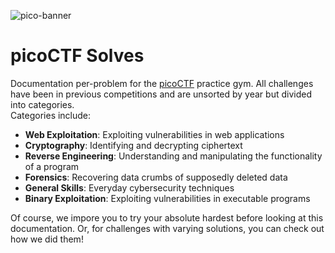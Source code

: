 ![pico-banner](https://cdn.discordapp.com/attachments/834635214672232462/949924687557824582/pico-banner.jpg)
# picoCTF Solves
Documentation per-problem for the [picoCTF](https://play.picoctf.org/practice) practice gym. All challenges have been in previous competitions and are unsorted by year but divided into categories.\
Categories include:
- **Web Exploitation**: Exploiting vulnerabilities in web applications
- **Cryptography**: Identifying and decrypting ciphertext
- **Reverse Engineering**: Understanding and manipulating the functionality of a program
- **Forensics**: Recovering data crumbs of supposedly deleted data
- **General Skills**: Everyday cybersecurity techniques
- **Binary Exploitation**: Exploiting vulnerabilities in executable programs

Of course, we impore you to try your absolute hardest before looking at this documentation. Or, for challenges with varying solutions, you can check out how we did them!
